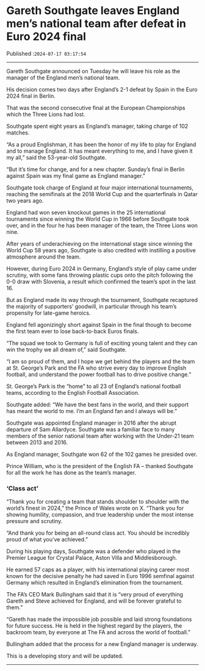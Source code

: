 # Gareth Southgate leaves England men’s national team after defeat in Euro 2024 final

Published :`2024-07-17 03:17:54`

---

Gareth Southgate announced on Tuesday he will leave his role as the manager of the England men’s national team.

His decision comes two days after England’s 2-1 defeat by Spain in the Euro 2024 final in Berlin.

That was the second consecutive final at the European Championships which the Three Lions had lost.

Southgate spent eight years as England’s manager, taking charge of 102 matches.

“As a proud Englishman, it has been the honor of my life to play for England and to manage England. It has meant everything to me, and I have given it my all,” said the 53-year-old Southgate.

“But it’s time for change, and for a new chapter. Sunday’s final in Berlin against Spain was my final game as England manager.”

Southgate took charge of England at four major international tournaments, reaching the semifinals at the 2018 World Cup and the quarterfinals in Qatar two years ago.

England had won seven knockout games in the 25 international tournaments since winning the World Cup in 1966 before Southgate took over, and in the four he has been manager of the team, the Three Lions won nine.

After years of underachieving on the international stage since winning the World Cup 58 years ago, Southgate is also credited with instilling a positive atmosphere around the team.

However, during Euro 2024 in Germany, England’s style of play came under scrutiny, with some fans throwing plastic cups onto the pitch following the 0-0 draw with Slovenia, a result which confirmed the team’s spot in the last 16.

But as England made its way through the tournament, Southgate recaptured the majority of supporters’ goodwill, in particular through his team’s propensity for late-game heroics.

England fell agonizingly short against Spain in the final though to become the first team ever to lose back-to-back Euros finals.

“The squad we took to Germany is full of exciting young talent and they can win the trophy we all dream of,” said Southgate.

“I am so proud of them, and I hope we get behind the players and the team at St. George’s Park and the FA who strive every day to improve English football, and understand the power football has to drive positive change.”

St. George’s Park is the “home” to all 23 of England’s national football teams, according to the English Football Association.

Southgate added: “We have the best fans in the world, and their support has meant the world to me. I’m an England fan and I always will be.”

Southgate was appointed England manager in 2016 after the abrupt departure of Sam Allardyce. Southgate was a familiar face to many members of the senior national team after working with the Under-21 team between 2013 and 2016.

As England manager, Southgate won 62 of the 102 games he presided over.

Prince William, who is the president of the English FA – thanked Southgate for all the work he has done as the team’s manager.

### ‘Class act’

“Thank you for creating a team that stands shoulder to shoulder with the world’s finest in 2024,” the Prince of Wales wrote on X. “Thank you for showing humility, compassion, and true leadership under the most intense pressure and scrutiny.

“And thank you for being an all-round class act. You should be incredibly proud of what you’ve achieved.”

During his playing days, Southgate was a defender who played in the Premier League for Crystal Palace, Aston Villa and Middlesborough.

He earned 57 caps as a player, with his international playing career most known for the decisive penalty he had saved in Euro 1996 semfinal against Germany which resulted in England’s elimination from the tournament.

The FA’s CEO Mark Bullingham said that it is “very proud of everything Gareth and Steve achieved for England, and will be forever grateful to them.”

“Gareth has made the impossible job possible and laid strong foundations for future success. He is held in the highest regard by the players, the backroom team, by everyone at The FA and across the world of football.”

Bullingham added that the process for a new England manager is underway.

This is a developing story and will be updated.

---

